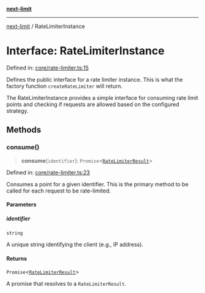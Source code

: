 [**next-limit**](../README.md)

***

[next-limit](../README.md) / RateLimiterInstance

# Interface: RateLimiterInstance

Defined in: [core/rate-limiter.ts:15](https://github.com/saoudi-h/next-limit/blob/45012419e7c26986c08104835525b0ea21d24a3f/src/core/rate-limiter.ts#L15)

Defines the public interface for a rate limiter instance.
This is what the factory function `createRateLimiter` will return.

The RateLimiterInstance provides a simple interface for consuming rate limit points
and checking if requests are allowed based on the configured strategy.

## Methods

### consume()

> **consume**(`identifier`): `Promise`\<[`RateLimiterResult`](RateLimiterResult.md)\>

Defined in: [core/rate-limiter.ts:23](https://github.com/saoudi-h/next-limit/blob/45012419e7c26986c08104835525b0ea21d24a3f/src/core/rate-limiter.ts#L23)

Consumes a point for a given identifier.
This is the primary method to be called for each request to be rate-limited.

#### Parameters

##### identifier

`string`

A unique string identifying the client (e.g., IP address).

#### Returns

`Promise`\<[`RateLimiterResult`](RateLimiterResult.md)\>

A promise that resolves to a `RateLimiterResult`.

